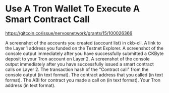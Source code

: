 # Use A Tron Wallet To Execute A Smart Contract Call

https://gitcoin.co/issue/nervosnetwork/grants/15/100026366

A screenshot of the accounts you created (account list) in ckb-cli.
A link to the Layer 1 address you funded on the Testnet Explorer.
A screenshot of the console output immediately after you have successfully submitted a CKByte deposit to your Tron account on Layer 2.
A screenshot of the console output immediately after you have successfully issued a smart contract calls on Layer 2.
The transaction hash of the "Contract call" from the console output (in text format).
The contract address that you called (in text format).
The ABI for contract you made a call on (in text format).
Your Tron address (in text format).

